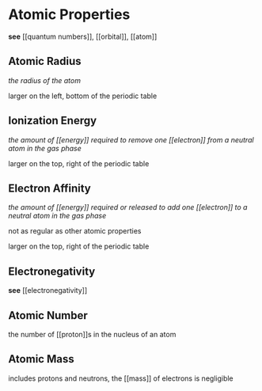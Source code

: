 # Atomic Properties

**see** [[quantum numbers]], [[orbital]], [[atom]]

## Atomic Radius

_the radius of the atom_

larger on the left, bottom of the periodic table

## Ionization Energy

_the amount of [[energy]] required to remove one [[electron]] from a neutral atom in the gas phase_

larger on the top, right of the periodic table

## Electron Affinity

_the amount of [[energy]] required or released to add one [[electron]] to a neutral atom in the gas phase_

not as regular as other atomic properties

larger on the top, right of the periodic table

## Electronegativity

**see** [[electronegativity]]

## Atomic Number

the number of [[proton]]s in the nucleus of an atom

## Atomic Mass

includes protons and neutrons, the [[mass]] of electrons is negligible
